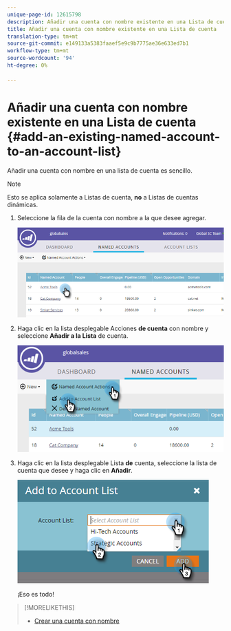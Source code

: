```yaml
---
unique-page-id: 12615798
description: Añadir una cuenta con nombre existente en una Lista de cuenta - Documentos de marketing - Documentación del producto
title: Añadir una cuenta con nombre existente en una Lista de cuenta
translation-type: tm+mt
source-git-commit: e149133a5383faaef5e9c9b7775ae36e633ed7b1
workflow-type: tm+mt
source-wordcount: '94'
ht-degree: 0%

---
```



# Añadir una cuenta con nombre existente en una Lista de cuenta {#add-an-existing-named-account-to-an-account-list}

Añadir una cuenta con nombre en una lista de cuenta es sencillo.

>[!NOTE]
>
>Esto se aplica solamente a Listas de cuenta, **no** a Listas de cuentas dinámicas.

1. Seleccione la fila de la cuenta con nombre a la que desee agregar.

   ![](assets/four-1.png)

1. Haga clic en la lista desplegable Acciones **de cuenta** con nombre y seleccione **Añadir a la Lista** de cuenta.

   ![](assets/five-1.png)

1. Haga clic en la lista desplegable Lista **de** cuenta, seleccione la lista de cuenta que desee y haga clic en **Añadir**.

   ![](assets/six-1.png)

   ¡Eso es todo!

>[!MORELIKETHIS]
>
>* [Crear una cuenta con nombre](create-a-named-account.md)

>



